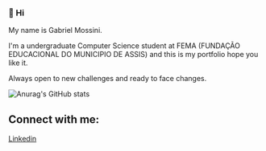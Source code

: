 ### 👋 Hi 
My name is Gabriel Mossini.

 I'm a undergraduate Computer Science student at FEMA (FUNDAÇÃO EDUCACIONAL DO MUNICIPIO DE ASSIS) and this is my portfolio hope you like it. 

 Always open to new challenges and ready to face changes.

![Anurag's GitHub stats](https://github-readme-stats.vercel.app/api?username=gamossini&show_icons=true&theme=midnight-purple)

## Connect with me:
[Linkedin](https://www.linkedin.com/in/gabrielmossini/)
